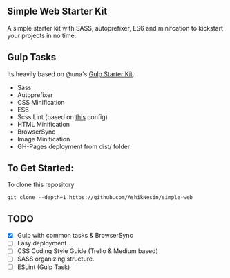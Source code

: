 Simple Web Starter Kit
---
A simple starter kit with SASS, autoprefixer, ES6 and minifcation to kickstart your projects in no time.

## Gulp Tasks
Its heavily based on @una's [Gulp Starter Kit](https://github.com/una/gulp-starter-env).
- Sass
- Autoprefixer
- CSS Minification
- ES6
- Scss Lint (based on [this](https://github.com/causes/scss-lint/blob/master/config/default.yml) config)
- HTML Minification
- BrowserSync
- Image Minification
- GH-Pages deployment from dist/ folder

## To Get Started:

To clone this repository

`git clone --depth=1 https://github.com/AshikNesin/simple-web`

## TODO
- [x] Gulp with common tasks & BrowserSync
- [ ] Easy deployment
- [ ] CSS Coding Style Guide (Trello & Medium based)
- [ ] SASS organizing structure.
- [ ] ESLint (Gulp Task)
